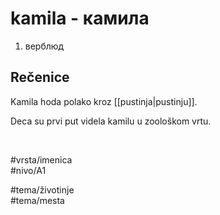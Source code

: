 # kamila - камила

1. верблюд

## Rečenice

Kamila hoda polako kroz [[pustinja|pustinju]].

Deca su prvi put videla kamilu u zoološkom vrtu.

<br>

#vrsta/imenica  
#nivo/A1  

#tema/životinje  
#tema/mesta  

